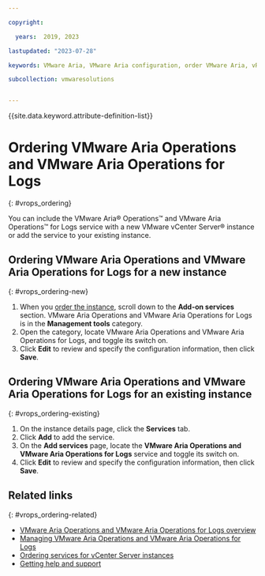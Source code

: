 ```yaml
---

copyright:

  years:  2019, 2023

lastupdated: "2023-07-28"

keywords: VMware Aria, VMware Aria configuration, order VMware Aria, vRealize

subcollection: vmwaresolutions


---
```


{{site.data.keyword.attribute-definition-list}}

# Ordering VMware Aria Operations and VMware Aria Operations for Logs
{: #vrops_ordering}

You can include the VMware Aria® Operations™ and VMware Aria Operations™ for Logs service with a new VMware vCenter Server® instance or add the service to your existing instance.

## Ordering VMware Aria Operations and VMware Aria Operations for Logs for a new instance
{: #vrops_ordering-new}

1. When you [order the instance](/docs/vmwaresolutions?topic=vmwaresolutions-vc_orderinginstance-procedure), scroll down to the **Add-on services** section. VMware Aria Operations and VMware Aria Operations for Logs is in the **Management tools** category.
2. Open the category, locate VMware Aria Operations and VMware Aria Operations for Logs, and toggle its switch on.
3. Click **Edit** to review and specify the configuration information, then click **Save**.

## Ordering VMware Aria Operations and VMware Aria Operations for Logs for an existing instance
{: #vrops_ordering-existing}

1. On the instance details page, click the **Services** tab.
2. Click **Add** to add the service.
3. On the **Add services** page, locate the **VMware Aria Operations and VMware Aria Operations for Logs** service and toggle its switch on.
4. Click **Edit** to review and specify the configuration information, then click **Save**.

## Related links
{: #vrops_ordering-related}

* [VMware Aria Operations and VMware Aria Operations for Logs overview](/docs/vmwaresolutions?topic=vmwaresolutions-vrops_overview)
* [Managing VMware Aria Operations and VMware Aria Operations for Logs](/docs/vmwaresolutions?topic=vmwaresolutions-managing_vrops)
* [Ordering services for vCenter Server instances](/docs/vmwaresolutions?topic=vmwaresolutions-vc_addingservices)
* [Getting help and support](/docs/vmwaresolutions?topic=vmwaresolutions-trbl_support)
